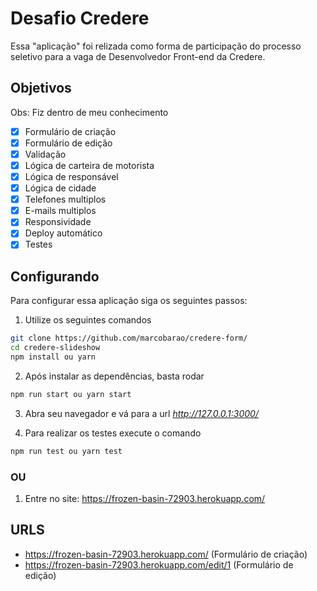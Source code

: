 # Desafio Credere

Essa "aplicação" foi relizada como forma de participação do processo seletivo para a vaga de Desenvolvedor Front-end da Credere.

## Objetivos

Obs: Fiz dentro de meu conhecimento

- [x] Formulário de criação
- [x] Formulário de edição
- [x] Validação
- [x] Lógica de carteira de motorista
- [x] Lógica de responsável
- [x] Lógica de cidade
- [x] Telefones multiplos
- [x] E-mails multiplos
- [x] Responsividade
- [x] Deploy automático
- [x] Testes

## Configurando

Para configurar essa aplicação siga os seguintes passos:

1. Utilize os seguintes comandos

```bash
git clone https://github.com/marcobarao/credere-form/
cd credere-slideshow
npm install ou yarn
```

2. Após instalar as dependências, basta rodar

```bash
npm run start ou yarn start
```

3. Abra seu navegador e vá para a url _http://127.0.0.1:3000/_

4. Para realizar os testes execute o comando

```bash
npm run test ou yarn test
```

### OU

1. Entre no site: https://frozen-basin-72903.herokuapp.com/


## URLS

- https://frozen-basin-72903.herokuapp.com/ (Formulário de criação)
- https://frozen-basin-72903.herokuapp.com/edit/1 (Formulário de edição)
